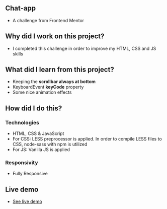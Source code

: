 ## Chat-app
- A challenge from Frontend Mentor

## Why did I work on this project?
- I completed this challenge in order to improve my HTML, CSS and JS skills

## What did I learn from this project?
- Keeping the **scrollbar always at bottom**
- KeyboardEvent **keyCode** property
- Some nice animation effects

## How did I do this?
### Technologies
- HTML, CSS & JavaScript
- For CSS: LESS preprocessor is applied. In order to compile LESS files to CSS, node-sass with npm is utilized
- For JS: Vanilla JS is applied

### Responsivity
- Fully Responsive

## Live demo
- [See live demo](https://foods-gokseloz.vercel.app/)
